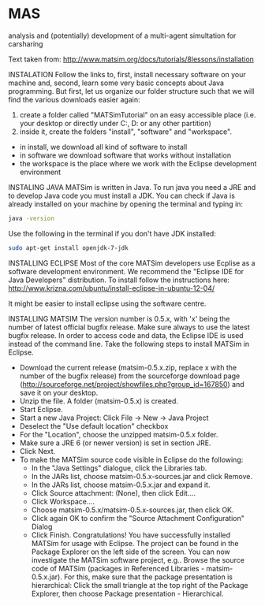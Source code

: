 MAS
===

analysis and (potentially) development of a multi-agent simultation for carsharing

Text taken from:
http://www.matsim.org/docs/tutorials/8lessons/installation

INSTALATION
Follow the links to, first, install necessary software on your machine and, second, learn some very basic concepts about Java programming.
But first, let us organize our folder structure such that we will find the various downloads easier again:
1. create a folder called "MATSimTutorial" on an easy accessible place (i.e. your desktop or directly under C:, D: or any other partition)
2. inside it, create the folders "install", "software" and "workspace".
- in install, we download all kind of software to install
- in software we download software that works without installation
- the workspace is the place where we work with the Eclipse development environment

INSTALING JAVA
MATSim is written in Java. To run java you need a JRE and to develop Java code you must install a JDK. You can check if Java is already installed on your machine by opening the terminal and typing in:
```bash 
java -version
```
Use the following in the terminal if you don't have JDK installed:
```bash
sudo apt-get install openjdk-7-jdk
```
INSTALLING ECLIPSE
Most of the core MATSim developers use Ecplise as a software development environment. We recommend the "Eclipse IDE for Java Developers" distribution. To install follow the instructions here: http://www.krizna.com/ubuntu/install-eclipse-in-ubuntu-12-04/

It might be easier to install eclipse using the software centre.

INSTALLING MATSIM
The version number is 0.5.x, with 'x' being the number of latest official bugfix release. Make sure always to use the latest bugfix release. In order to access code and data, the Eclipse IDE is used instead of the command line. Take the following steps to install MATSim in Eclipse.

- Download the current release (matsim-0.5.x.zip, replace x with the number of the bugfix release) from the sourceforge download page (http://sourceforge.net/project/showfiles.php?group_id=167850) and save it on your desktop.
- Unzip the file. A folder (matsim-0.5.x) is created.
- Start Eclipse.
- Start a new Java Project: Click File -> New -> Java Project
- Deselect the "Use default location" checkbox
- For the "Location", choose the unzipped matsim-0.5.x folder.
- Make sure a JRE 6 (or newer version) is set in section JRE.
- Click Next.
- To make the MATSim source code visible in Eclipse do  the following:
    - In the "Java Settings" dialogue, click the Libraries tab.
    - In the JARs list, choose matsim-0.5.x-sources.jar and click Remove.
    - In the JARs list, choose matsim-0.5.x.jar and expand it.
    - Click Source attachment: (None), then click Edit....
    - Click Workspace....
    - Choose matsim-0.5.x/matsim-0.5.x-sources.jar, then click OK.
    - Click again OK to confirm the "Source Attachment Configuration" Dialog
    - Click Finish.
Congratulations! You have successfully installed MATSim for usage with Eclipse. The project can be found in the Package Explorer on the left side of the screen. You can now investigate the MATSim software project, e.g.. Browse the source code of MATSim (packages in Referenced Libraries - matsim-0.5.x.jar). For this, make sure that the package presentation is hierarchical: Click the small triangle at the top right of the Package Explorer, then choose Package presentation - Hierarchical.
